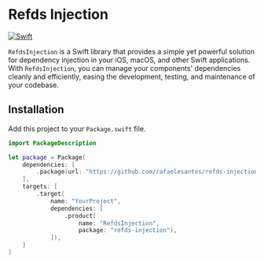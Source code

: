 # Refds Injection

[![Swift](https://github.com/rafaelesantos/refds-injection/actions/workflows/swift.yml/badge.svg?branch=main)](https://github.com/rafaelesantos/refds-injection/actions/workflows/swift.yml)

`RefdsInjection` is a Swift library that provides a simple yet powerful solution for dependency injection in your iOS, macOS, and other Swift applications. 
With `RefdsInjection`, you can manage your components' dependencies cleanly and efficiently, easing the development, testing, and maintenance of your codebase.

## Installation

Add this project to your `Package.swift` file.

```swift
import PackageDescription

let package = Package(
    dependencies: [
        .package(url: "https://github.com/rafaelesantos/refds-injection.git", branch: "main")
    ],
    targets: [
        .target(
            name: "YourProject",
            dependencies: [
                .product(
                    name: "RefdsInjection",
                    package: "refds-injection"),
            ]),
    ]
)
```
